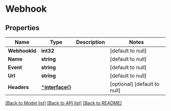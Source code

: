 # Webhook

## Properties
Name | Type | Description | Notes
------------ | ------------- | ------------- | -------------
**WebhookId** | **int32** |  | [default to null]
**Name** | **string** |  | [default to null]
**Event** | **string** |  | [default to null]
**Url** | **string** |  | [default to null]
**Headers** | [***interface{}**](interface{}.md) |  | [optional] [default to null]

[[Back to Model list]](../README.md#documentation-for-models) [[Back to API list]](../README.md#documentation-for-api-endpoints) [[Back to README]](../README.md)


